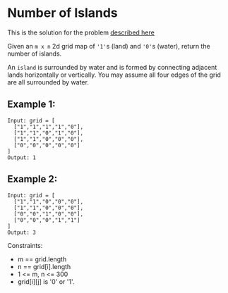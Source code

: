 # Number of Islands

This is the solution for the problem [described here](https://leetcode.com/problems/number-of-islands/)

Given an `m x n` 2d grid map of `'1'`s (land) and `'0'`s (water), return the number of islands.

An `island` is surrounded by water and is formed by connecting adjacent lands horizontally or vertically. You may assume all four edges of the grid are all surrounded by water.

## Example 1:

```
Input: grid = [
  ["1","1","1","1","0"],
  ["1","1","0","1","0"],
  ["1","1","0","0","0"],
  ["0","0","0","0","0"]
]
Output: 1
```

## Example 2:

```
Input: grid = [
  ["1","1","0","0","0"],
  ["1","1","0","0","0"],
  ["0","0","1","0","0"],
  ["0","0","0","1","1"]
]
Output: 3
```

Constraints:

- m == grid.length
- n == grid[i].length
- 1 <= m, n <= 300
- grid[i][j] is '0' or '1'.
